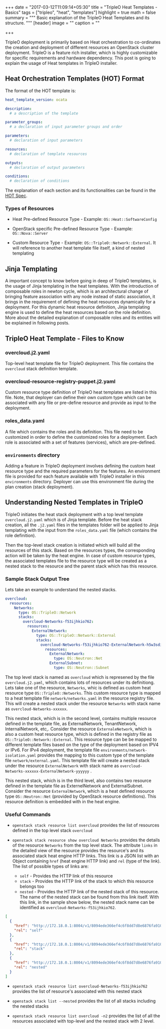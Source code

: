 +++
date = "2017-03-12T11:09:14+05:30"
title = "TripleO Heat Templates - Basics"
tags = ["tripleo", "heat", "templates"]
highlight = true
math = false
summary = """
Basic explanation of the TripleO Heat Templates and its structure.
"""
[header]
  image = ""
  caption = ""

+++

TripleO deployment is primarily based on Heat orchestration to co-ordinates
the creation and deployment of different resources an OpenStack cluster
deployment. TripleO is a feature rich installer, which is highly customizable
for specific requirements and hardware dependency. This post is going to
explain the usage of Heat templates in TripleO installer.

## Heat Orchestration Templates (HOT) Format

The format of the HOT template is:

```yaml
heat_template_version: ocata

description:
  # a description of the template

parameter_groups:
  # a declaration of input parameter groups and order

parameters:
  # declaration of input parameters

resources:
  # declaration of template resources

outputs:
  # declaration of output parameters

conditions:
  # declaration of conditions
```

The explanation of each section and its functionalities can be found in the [HOT
Spec][1].

### Types of Resources
  * Heat Pre-defined Resource Type - Example: ```OS::Heat::SoftwareConfig```

  * OpenStack specific Pre-defined Resource Type - Example:
    ```OS::Nova::Server```

  * Custom Resource Type - Example: ```OS::TripleO::Network::External```. It
    will reference to another heat template file itself, a kind of nested
    templating


## Jinja Templating
A important concept to know before going in deep of TripleO templates, is the
usage of Jinja templating in the heat templates. With the introduction of
composable roles in newton cycle, which is an architectural change of bringing
feature association with any node instead of static association, it brings in
the requirement of defining the heat resources dynamically for a deployment.
For this dynamic heat resource definition, Jinja templating engine is used to
define the heat resources based on the role definition. More about the
detailed explanation of composable roles and its entities will be explained in
following posts.


## TripleO Heat Template - Files to Know

### overcloud.j2.yaml
Top-level heat template file for TripleO deployment. This file contains the
```overcloud``` stack definition template.

### overcloud-resource-registry-puppet.j2.yaml
Custom resource type definition of TripleO heat templates are listed in this
file. Note, that deployer can define their own custom type which can be
associated with any file or pre-define resource and provide as input to the
deployment.

### roles_data.yaml
A file which contains the roles and its definition. This file need to be
customized in order to define the customized roles for a deployment. Each role
is associated with a set of features (services), which are pre-defined.

### ```environments``` directory
Adding a feature in TripleO deployment involves defining the custom heat
resource type and the required parameters for the features. An environment file
is provided for each feature available with TripleO installer in this
``environments`` directory. Deployer can use this environment file during the
plan creation (stack deployment).


## Understanding Nested Templates in TripleO
TripleO initiates the heat stack deployment with a top level template
```overcloud.j2.yaml``` which is of Jinja template. Before the heat stack
creation, all the ```.j2.yaml``` files in the templates folder will be applied
to Jinja templating with the input from the ```roles_data.yaml``` file (which
contains the role definition).

Then the top-level stack creation is initiated which will build all the
resources of this stack. Based on the resources types, the corresponding
action will be taken by the heat engine. In case of custom resource types, the
associated templates file to the resource type will be created as a nested
stack to the resource and the parent stack which has this resource.

### Sample Stack Output Tree
Lets take an example to understand the nested stacks.

```yaml
overcloud:
  resources:
    Networks:
      type: OS::TripleO::Network
      stacks:
        overcloud-Networks-f53ijhkio762:
          resources:
            ExternalNetwork:
              type: OS::TripleO::Network::External
              stacks:
                overcloud-Networks-f53ijhkio762-ExternalNetwork-h5w3sdi4wzbm:
                  resources:
                    ExternalNetwork:
                      type: OS::Neutron::Net
                    ExternalSubnet:
                      type: OS::Neutron::Subnet
```

The top level stack is named as ```overcloud``` which is represened by the
file ```overcloud.j2.yaml```, which contains lots of resources under its
definitiong. Lets take one of the resource, ```Networks```, whic is defined as
custom heat resource type ```OS::TripleO::Networks```. This custom resource
type is mapped to a heat template file ```network/networks.yaml``` in the
resource registry file. This will create a nested stack under the resource
```Networks``` with stack name as ```overcloud-Networks-xxxxxx```.

This nested stack, which is in the second level, contains multiple resource
defined in the template file, as ExternalNetwork, TenantNetwork,
InternalNetwork, etc,. Consider the resource ```ExternaleNetwork```, which is
also a custom heat resource type, which is defined in the registry file as
```OS::TripleO::Network::External```. This resource type can be be mapped to
different template files based on the type of the deployment based on IPV4 or
IPv6. For IPv4 deployment, the template file ```environments/network-
isolation.yaml``` provides the mapping to this custom type of the template
file ```network/external.yaml```. This template file will create a nested
stack under the resource ```ExternalNetwork``` with stack name as
```overcloud-Networks-xxxxxx-ExternalNetwork-yyyyyy``` .

This nested stack, which is in the third level, also contains two resource
defined in the template file as ExternelNetwork and ExternalSubnet. Consider
the resource ```ExternalNetwork```, which is a heat defined resource type
```OS::Neutron::Net``` (provided by OpenStack resource definitions). This
resource definition is embedded with in the heat engine.



### Useful Commands

  * ```openstack stack resource list overcloud``` provides the list of
    resources defined in the top level stack ```overcloud```

  * ```openstack stack resource show overcloud Networks``` provides the
    details of the resource ```Networks``` from the top level stack. The
    attribute ```links``` in the detailed view of the resource provides the
    resource's and its associated stack heat engine HTTP links. This link is a
    JSON list with an Object containing ```href``` (heat engine HTTP link) and
    ```rel``` (type of the link). The list of possible types of links are:
    * ```self``` - Provides the HTTP link of this resource
    * ```stack``` - Provides the HTTP link of the stack to which this resource
      belongs too
    * ```nested``` - Provides the HTTP link of the nested stack of this
      resource. The name of the nested stack can be found from this link
      itself. With this link, in the sample show below, the nested stack name
      can be identified as ```overcloud-Networks-f53ijhkio762```.

```json
[
  {
    "href": "http://172.18.0.1:8004/v1/8094ede366ef4c6f8dd7d8e6876fa910/stacks/overcloud/ea2098fb-f41e-400c-ad19-1ed8f83476b3/resources/Networks",
    "rel": "self"
  },
  {
    "href": "http://172.18.0.1:8004/v1/8094ede366ef4c6f8dd7d8e6876fa910/stacks/overcloud/ea2098fb-f41e-400c-ad19-1ed8f83476b3",
    "rel": "stack"
  },
  {
    "href": "http://172.18.0.1:8004/v1/8094ede366ef4c6f8dd7d8e6876fa910/stacks/overcloud-Networks-f53ijhkio762/aadaf2af-a1b9-412a-a152-1e2ac0488a1c",
    "rel": "nested"
  }
]
```

  * ```openstack stack resource list overcloud-Networks-f53ijhkio762```
    provides the list of resource's associated with this nested stack

  * ```openstack stack list --nested``` provides the list of all stacks
    including the nested stacks

  * ```openstack stack resource list overcloud -n2``` provides the list of all
    the resources associated with top-level and the nested stack with 2 level.


[1]: https://docs.openstack.org/developer/heat/template_guide/hot_spec.html#template-structure
